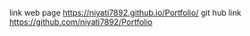 link web page https://niyati7892.github.io/Portfolio/
git hub link https://github.com/niyati7892/Portfolio
